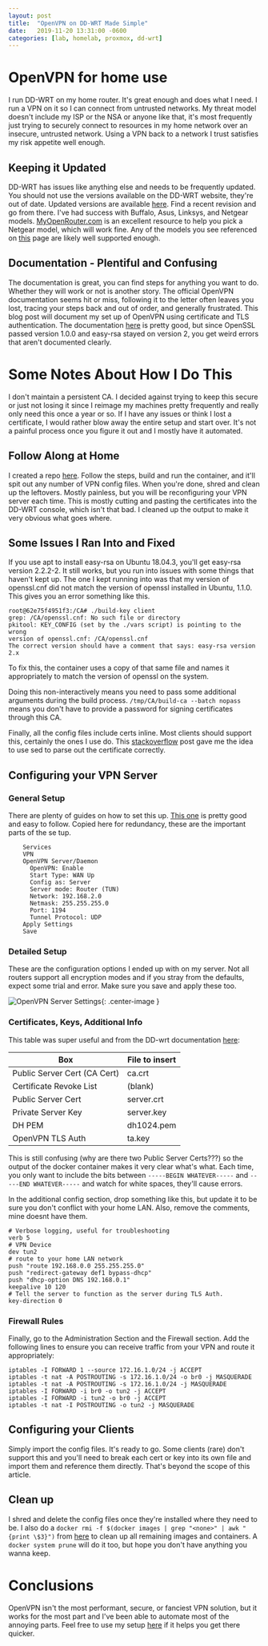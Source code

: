 ```yaml
---
layout: post
title:  "OpenVPN on DD-WRT Made Simple"
date:   2019-11-20 13:31:00 -0600
categories: [lab, homelab, proxmox, dd-wrt] 
---
```




# OpenVPN for home use

I run DD-WRT on my home router. It's great enough and does what I need. I run a VPN on it so I can connect from untrusted networks. My threat model doesn't include my ISP or the NSA or anyone like that, it's most frequently just trying to securely connect to resources in my home network over an insecure, untrusted network. Using a VPN back to a network I trust satisfies my risk appetite well enough.


## Keeping it Updated

DD-WRT has issues like anything else and needs to be frequently updated. You should not use the versions available on the DD-WRT website, they're out of date. Updated versions are available [here](https://download1.dd-wrt.com/dd-wrtv2/downloads/betas/2019/). Find a recent revision and go from there. I've had success with Buffalo, Asus, Linksys, and Netgear models. [MyOpenRouter.com](https://www.myopenrouter.com/) is an excellent resource to help you pick a Netgear model, which will work fine. Any of the models you see referenced on [this](https://www.myopenrouter.com/download) page are likely well supported enough. 


## Documentation - Plentiful and Confusing

The documentation is great, you can find steps for anything you want to do. Whether they will work or not is another story. The official OpenVPN documentation seems hit or miss, following it to the letter often leaves you lost, tracing your steps back and out of order, and generally frustrated. This blog post will document my set up of OpenVPN using certificate and TLS authentication. The documentation [here](https://wiki.dd-wrt.com/wiki/index.php/VPN_(the_easy_way)_v24+#Creating_Certificates_using_Ubuntu_Linux) is pretty good, but since OpenSSL passed version 1.0.0 and easy-rsa stayed on version 2, you get weird errors that aren't documented clearly.



# Some Notes About How I Do This

I don't maintain a persistent CA. I decided against trying to keep this secure or just not losing it since I reimage my machines pretty frequently and really only need this once a year or so. If I have any issues or think I lost a certificate, I would rather blow away the entire setup and start over. It's not a painful process once you figure it out and I mostly have it automated. 


## Follow Along at Home

I created a repo [here](https://github.com/remotephone/openvpn_cert_generator). Follow the steps, build and run the container, and it'll spit out any number of VPN config files. When you're done, shred and clean up the leftovers. Mostly painless, but you will be reconfiguring your VPN server each time. This is mostly cutting and pasting the certificates into the DD-WRT console, which isn't that bad. I cleaned up the output to make it very obvious what goes where. 


## Some Issues I Ran Into and Fixed

If you use apt to install easy-rsa on Ubuntu 18.04.3, you'll get easy-rsa version 2.2.2-2. It still works, but you run into issues with some things that haven't kept up. The one I kept running into was that my version of openssl.cnf did not match the version of openssl installed in Ubuntu, 1.1.0. This gives you an error something like this.

~~~
root@62e75f4951f3:/CA# ./build-key client
grep: /CA/openssl.cnf: No such file or directory
pkitool: KEY_CONFIG (set by the ./vars script) is pointing to the wrong
version of openssl.cnf: /CA/openssl.cnf
The correct version should have a comment that says: easy-rsa version 2.x
~~~

To fix this, the container uses a copy of that same file and names it appropriately to match the version of openssl on the system.

Doing this non-interactively means you need to pass some additional arguments during the build process. `/tmp/CA/build-ca --batch nopass` means you don't have to provide a password for signing certificates through this CA. 

Finally, all the config files include certs inline. Most clients should support this, certainly the ones I use do. This [stackoverflow](https://stackoverflow.com/questions/7103531/how-to-get-the-part-of-a-file-after-the-first-line-that-matches-a-regular-expres) post gave me the idea to use sed to parse out the certificate correctly. 


## Configuring your VPN Server

### General Setup

There are plenty of guides on how to set this up. [This one](https://www.remembertheusers.com/2018/01/0441-configuring-an-openvpn-server-in-dd-wrt-3.html) is pretty good and easy to follow. Copied here for redundancy, these are the important parts of the se tup. 

~~~
    Services
    VPN
    OpenVPN Server/Daemon
      OpenVPN: Enable
      Start Type: WAN Up
      Config as: Server 
      Server mode: Router (TUN)
      Network: 192.168.2.0
      Netmask: 255.255.255.0
      Port: 1194
      Tunnel Protocol: UDP
    Apply Settings
    Save
~~~

### Detailed Setup

These are the configuration options I ended up with on my server. Not all routers support all encryption modes and if you stray from the defaults, expect some trial and error. Make sure you save and apply these too. 

![OpenVPN Server Settings]({{site.url}}/images/openvpn_config.png){: .center-image }


### Certificates, Keys, Additional Info

This table was super useful and from the DD-wrt documentation [here](https://wiki.dd-wrt.com/wiki/index.php/VPN_(the_easy_way)_v24+):


| Box                          | File to insert                 |
|------------------------------|--------------------------------|
| Public Server Cert (CA Cert) | ca.crt                         |
| Certificate Revoke List      | (blank)                        |
| Public Server Cert           | server.crt                     |
| Private Server Key           | server.key                     |
| DH PEM                       | dh1024.pem                     |
| OpenVPN TLS Auth             | ta.key                         |

This is still confusing (why are there two Public Server Certs???) so the output of the docker container makes it very clear what's what. Each time, you only want to include the bits between `-----BEGIN WHATEVER-----` and `-----END WHATEVER-----` and watch for white spaces, they'll cause errors.

In the additional config section, drop something like this, but update it to be sure you don't conflict with your home LAN.  Also, remove the comments, mine doesnt have them. 

~~~
# Verbose logging, useful for troubleshooting
verb 5
# VPN Device
dev tun2
# route to your home LAN network
push "route 192.168.0.0 255.255.255.0"
push "redirect-gateway def1 bypass-dhcp"
push "dhcp-option DNS 192.168.0.1"
keepalive 10 120
# Tell the server to function as the server during TLS Auth. 
key-direction 0
~~~

### Firewall Rules

Finally, go to the Administration Section and the Firewall section. Add the following lines to ensure you can receive traffic from your VPN and route it appropriately:


~~~
iptables -I FORWARD 1 --source 172.16.1.0/24 -j ACCEPT
iptables -t nat -A POSTROUTING -s 172.16.1.0/24 -o br0 -j MASQUERADE
iptables -t nat -A POSTROUTING -s 172.16.1.0/24 -j MASQUERADE
iptables -I FORWARD -i br0 -o tun2 -j ACCEPT
iptables -I FORWARD -i tun2 -o br0 -j ACCEPT
iptables -t nat -I POSTROUTING -o tun2 -j MASQUERADE
~~~

## Configuring your Clients

Simply import the config files. It's ready to go. Some clients (rare) don't support this and you'll need to break each cert or key into its own file and import them and reference them directly. That's beyond the scope of this article. 


## Clean up

I shred and delete the config files once they're installed where they need to be. I also do a `docker rmi -f $(docker images | grep "<none>" | awk "{print \$3}")` from [here](https://forums.docker.com/t/command-to-remove-all-unused-images/20/7) to clean up all remaining images and containers. A `docker system prune` will do it too, but hope you don't have anything you wanna keep.


# Conclusions

OpenVPN isn't the most performant, secure, or fanciest VPN solution, but it works for the most part and I've been able to automate most of the annoying parts. Feel free to use my setup [here](https://github.com/remotephone/openvpn_cert_generator) if it helps you get there quicker.